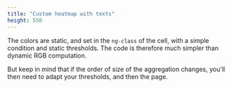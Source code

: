 ```yaml
---
title: "Custom heatmap with texts"
height: 550
---
```


The colors are static, and set in the `ng-class` of the cell, with a simple condition and static thresholds.
The code is therefore much simpler than dynamic RGB computation. 

But keep in mind that if the order of size of the aggregation changes, you'll then need to adapt your thresholds, and then the page.
